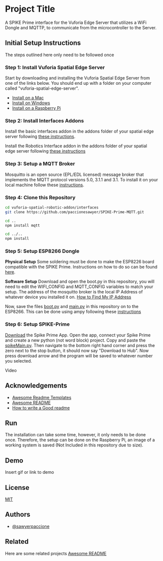# Project Title

A SPIKE Prime interface for the Vuforia Edge Server that utilizes a WiFi Dongle and MQTTP, to communicate from the microcontroller to the Server.

## Initial Setup Instructions

The steps outlined here only need to be followed once

### Step 1: Install Vuforia Spatial Edge Server

Start by downloading and installing the Vuforia Spatial Edge Server from one of the links below. You should end up with a folder on your computer called "vuforia-spatial-edge-server".

- [Install on a Mac](https://spatialtoolbox.vuforia.com/docs/use/connect-to-the-physical-world/install-on-mac)
- [Install on Windows](https://spatialtoolbox.vuforia.com/docs/use/connect-to-the-physical-world/install-on-windows)
- [Install on a Raspberry Pi](https://spatialtoolbox.vuforia.com/docs/vuforia-spatial-edge-server/raspberry-pi)

### Step 2: Install Interfaces Addons

Install the basic interfaces addon in the addons folder of your spatial edge server following [these instructions](https://github.com/ptcrealitylab/vuforia-spatial-basic-interfaces-addon).

Install the Robotics Interface addon in the addons folder of your spatial edge server following [these instructions](https://github.com/PTC-Education/vuforia-spatial-robotic-addon)

### Step 3: Setup a MQTT Broker

Mosquitto is an open source (EPL/EDL licensed) message broker that implements the MQTT protocol versions 5.0, 3.1.1 and 3.1. To install it on your local machine follow these [instructions](https://mosquitto.org/download/).

### Step 4: Clone this Repository

```bash
cd vuforia-spatial-robotic-addon/interfaces
git clone https://github.com/paccionesawyer/SPIKE-Prime-MQTT.git

cd .. 
npm install mqtt

cd ../..
npm install
```

### Step 5: Setup ESP8266 Dongle

**Physical Setup** Some soldering must be done to make the ESP8226 board compatible with the SPIKE Prime. Instructions on how to do so can be found [here](https://quickest-palladium-2e9.notion.site/ESP8266-505d37c06286455887f8698031602e19).

**Software Setup** Download and open the boot.py in this repository, you will need to edit the WIFI_CONFIG and MQTT_CONFIG variables to match your setup. The address of the mosquitto broker is the local IP Address of whatever device you installed it on. [How to Find My IP Address](https://www.avast.com/c-how-to-find-ip-address)

Now, save the files [boot.py](https://github.com/paccionesawyer/SPIKE-Prime-MQTT/blob/d7ea3397c4a614615350d4f895d85d0aefc250ca/ESP8266%20MQTT-Client/boot.py) and [main.py](https://github.com/paccionesawyer/SPIKE-Prime-MQTT/blob/d7ea3397c4a614615350d4f895d85d0aefc250ca/ESP8266%20MQTT-Client/main.py) in this repository on to the ESP8266. This can be done using ampy following these [instructions](https://pythonforundergradengineers.com/upload-py-files-to-esp8266-running-micropython.html)

### Step 6: Setup SPIKE-Prime

[Download](https://education.lego.com/en-us/downloads/spike-prime/software) the Spike Prime App. Open the app, connect your Spike Prime and create a new python (not word block) project. Copy and paste the [spikeMain.py](https://github.com/paccionesawyer/SPIKE-Prime-MQTT/blob/d7ea3397c4a614615350d4f895d85d0aefc250ca/SPIKE-Prime/spikeMain.py). Then navigate to the bottom right hand corner and press the zero next to the stop button, it should now say "Download to Hub". Now press download arrow and the program will be saved to whatever number you selected.

Video

## Acknowledgements

- [Awesome Readme Templates](https://awesomeopensource.com/project/elangosundar/awesome-README-templates)
- [Awesome README](https://github.com/matiassingers/awesome-readme)
- [How to write a Good readme](https://bulldogjob.com/news/449-how-to-write-a-good-readme-for-your-github-project)

## Run

The installation can take some time, however, it only needs to be done once. Therefore, the setup can be done on the Raspberry Pi, an image of a working system is saved (Not Included in this repository due to size).

## Demo

Insert gif or link to demo

## License

[MIT](https://choosealicense.com/licenses/mit/)

## Authors

- [@sawyerpaccione](https://www.github.com/octokatherine)

## Related

Here are some related projects
[Awesome README](https://github.com/matiassingers/awesome-readme)
